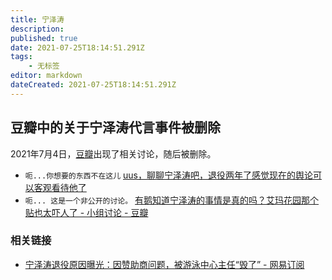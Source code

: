 ```yaml
---
title: 宁泽涛
description: 
published: true
date: 2021-07-25T18:14:51.291Z
tags:
    - 无标签
editor: markdown
dateCreated: 2021-07-25T18:14:51.291Z
---
```


## 豆瓣中的关于宁泽涛代言事件被删除

2021年7月4日，[豆瓣](/website/豆瓣网.md)出现了相关讨论，随后被删除。

+ `呃...你想要的东西不在这儿` [uus，聊聊宁泽涛吧，退役两年了感觉现在的舆论可以客观看待他了](https://web.archive.org/web/20210725141255/https://webcache.googleusercontent.com/search?q=cache:MBqvIsabz4IJ:https://www.douban.com/group/topic/236209070/ "[uus，聊聊宁泽涛吧，退役两年了感觉现在的舆论可以客观看待他了](https://archive.is/M90yc)")
+ `呃... 这是一个非公开的讨论。` [有鹅知道宁泽涛的事情是真的吗？艾玛花园那个贴也太吓人了 - 小组讨论 - 豆瓣](https://archive.is/kYnMn "https://web.archive.org/web/20210725141651/https://webcache.googleusercontent.com/search?q=cache:Ncf68kvVfGoJ:https://www.douban.com/group/topic/236234532/")

### 相关链接

+ [宁泽涛退役原因曝光：因赞助商问题，被游泳中心主任“毁了” - 网易订阅](https://web.archive.org/web/20210725141703/https://www.163.com/dy/article/GFPCDH5R05418T7D.html)
